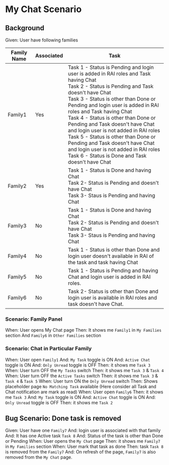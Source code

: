 # My Chat Scenario

## Background
Given: User have following families

| Family Name      | Associated                             | Task                                                         |
| ---------------- | -------------------------------------- | ------------------------------------------------------------ |
| Family1          | Yes                                    | Task 1 - Status is Pending and login user is added in RAI roles and Task having Chat<br />Task 2 - Status is Pending and Task doesn't have Chat<br /> Task 3 - Status is other than Done or Pending and login user is added in RAI roles and Task having Chat<br /> Task 4 - Status is other than Done or Pending and Task doesn't have Chat and login user is not added in RAI roles<br /> Task 5 - Status is other than Done or Pending and Task doesn't have Chat and login user is not added in RAI roles<br /> Task 6 - Status is  Done and Task doesn't have Chat |
| Family2          | Yes                                    | Task 1 - Status is Done and having Chat<br />Task 2- Status is Pending and doesn't have Chat<br /> Task 3- Staus is Pending and having Chat |
| Family3          | No                                    | Task 1 - Status is Done and having Chat<br />Task 2- Status is Pending and doesn't have Chat<br /> Task 3- Staus is Pending and having Chat |
| Family4          | No                                    | Task 1 - Status is other than Done and login user doesn't available in RAI of the task and task having Chat |
| Family5          | No                                    | Task 1 - Status is Pending and having Chat and login user is added in RAI roles. |
| Family6          | No                                    | Task 2- Status is other than Done and login user is available in RAI roles and task doesn't have Chat. |

### Scenario: Family Panel
When: User opens My Chat page 
Then: It shows me `Family1` in `My Families` section
And `Family6` in `Other Families` section

### Scenario: Chat in Particular Family
When: User open `Family1`
And: `My Task` toggle is ON
And: `Active Chat` toggle is ON
And: `Only Unread` toggle is OFF
Then: it shows me `Task 3`
When: User turn OFF the `My Tasks` switch
Then: it shows me `Task 3` & `Task 4`
When: User turn OFF the `Active Tasks` switch
Then: it shows me `Task 3` & `Task 4` & `Task 5`
When: User turn ON the `Only Unread` switch
Then: Shows placeholder page `No Matching Task` available (Here consider all Task and Chat notification are mark as read)
When: User open `Family6`
Then: it shows me `Task 3`
And: `My Task` toggle is ON
And: `Active Chat` toggle is ON
And: `Only Unread` toggle is OFF
Then: it shows me `Task 2`


## Bug Scenario: Done task is removed
Given: User have one `Family7` 
And: login user is associated with that family
And: It has one Active task `Task 8`
And: Status of the task is other than Done or Pending
When: User opens the `My Chat` page
Then: it shows me `Family7` in `My Families` section
When: User mark that task as done
Then: task `Task 8` is removed from the `Family7`
And: On refresh of the page, `Family7` is also removed from the `My Chat` page.


